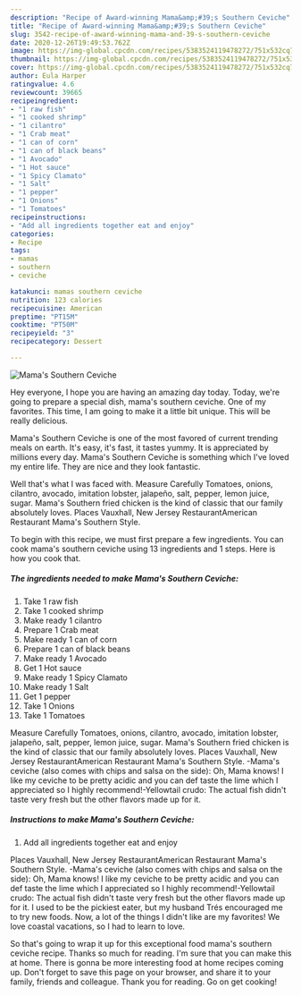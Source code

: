```yaml
---
description: "Recipe of Award-winning Mama&amp;#39;s Southern Ceviche"
title: "Recipe of Award-winning Mama&amp;#39;s Southern Ceviche"
slug: 3542-recipe-of-award-winning-mama-and-39-s-southern-ceviche
date: 2020-12-26T19:49:53.762Z
image: https://img-global.cpcdn.com/recipes/5383524119478272/751x532cq70/mamas-southern-ceviche-recipe-main-photo.jpg
thumbnail: https://img-global.cpcdn.com/recipes/5383524119478272/751x532cq70/mamas-southern-ceviche-recipe-main-photo.jpg
cover: https://img-global.cpcdn.com/recipes/5383524119478272/751x532cq70/mamas-southern-ceviche-recipe-main-photo.jpg
author: Eula Harper
ratingvalue: 4.6
reviewcount: 39665
recipeingredient:
- "1 raw fish"
- "1 cooked shrimp"
- "1 cilantro"
- "1 Crab meat"
- "1 can of corn"
- "1 can of black beans"
- "1 Avocado"
- "1 Hot sauce"
- "1 Spicy Clamato"
- "1 Salt"
- "1 pepper"
- "1 Onions"
- "1 Tomatoes"
recipeinstructions:
- "Add all ingredients together eat and enjoy"
categories:
- Recipe
tags:
- mamas
- southern
- ceviche

katakunci: mamas southern ceviche 
nutrition: 123 calories
recipecuisine: American
preptime: "PT15M"
cooktime: "PT50M"
recipeyield: "3"
recipecategory: Dessert

---
```



![Mama&#39;s Southern Ceviche](https://img-global.cpcdn.com/recipes/5383524119478272/751x532cq70/mamas-southern-ceviche-recipe-main-photo.jpg)

Hey everyone, I hope you are having an amazing day today. Today, we're going to prepare a special dish, mama&#39;s southern ceviche. One of my favorites. This time, I am going to make it a little bit unique. This will be really delicious.

Mama&#39;s Southern Ceviche is one of the most favored of current trending meals on earth. It's easy, it's fast, it tastes yummy. It is appreciated by millions every day. Mama&#39;s Southern Ceviche is something which I've loved my entire life. They are nice and they look fantastic.

Well that&#39;s what I was faced with. Measure Carefully Tomatoes, onions, cilantro, avocado, imitation lobster, jalapeño, salt, pepper, lemon juice, sugar. Mama&#39;s Southern fried chicken is the kind of classic that our family absolutely loves. Places Vauxhall, New Jersey RestaurantAmerican Restaurant Mama&#39;s Southern Style.


To begin with this recipe, we must first prepare a few ingredients. You can cook mama&#39;s southern ceviche using 13 ingredients and 1 steps. Here is how you cook that.

<!--inarticleads1-->

##### The ingredients needed to make Mama&#39;s Southern Ceviche:

1. Take 1 raw fish
1. Take 1 cooked shrimp
1. Make ready 1 cilantro
1. Prepare 1 Crab meat
1. Make ready 1 can of corn
1. Prepare 1 can of black beans
1. Make ready 1 Avocado
1. Get 1 Hot sauce
1. Make ready 1 Spicy Clamato
1. Make ready 1 Salt
1. Get 1 pepper
1. Take 1 Onions
1. Take 1 Tomatoes


Measure Carefully Tomatoes, onions, cilantro, avocado, imitation lobster, jalapeño, salt, pepper, lemon juice, sugar. Mama&#39;s Southern fried chicken is the kind of classic that our family absolutely loves. Places Vauxhall, New Jersey RestaurantAmerican Restaurant Mama&#39;s Southern Style. -Mama&#39;s ceviche (also comes with chips and salsa on the side): Oh, Mama knows! I like my ceviche to be pretty acidic and you can def taste the lime which I appreciated so I highly recommend!-Yellowtail crudo: The actual fish didn&#39;t taste very fresh but the other flavors made up for it. 

<!--inarticleads2-->

##### Instructions to make Mama&#39;s Southern Ceviche:

1. Add all ingredients together eat and enjoy


Places Vauxhall, New Jersey RestaurantAmerican Restaurant Mama&#39;s Southern Style. -Mama&#39;s ceviche (also comes with chips and salsa on the side): Oh, Mama knows! I like my ceviche to be pretty acidic and you can def taste the lime which I appreciated so I highly recommend!-Yellowtail crudo: The actual fish didn&#39;t taste very fresh but the other flavors made up for it. I used to be the pickiest eater, but my husband Trés encouraged me to try new foods. Now, a lot of the things I didn&#39;t like are my favorites! We love coastal vacations, so I had to learn to love. 

So that's going to wrap it up for this exceptional food mama&#39;s southern ceviche recipe. Thanks so much for reading. I'm sure that you can make this at home. There is gonna be more interesting food at home recipes coming up. Don't forget to save this page on your browser, and share it to your family, friends and colleague. Thank you for reading. Go on get cooking!
